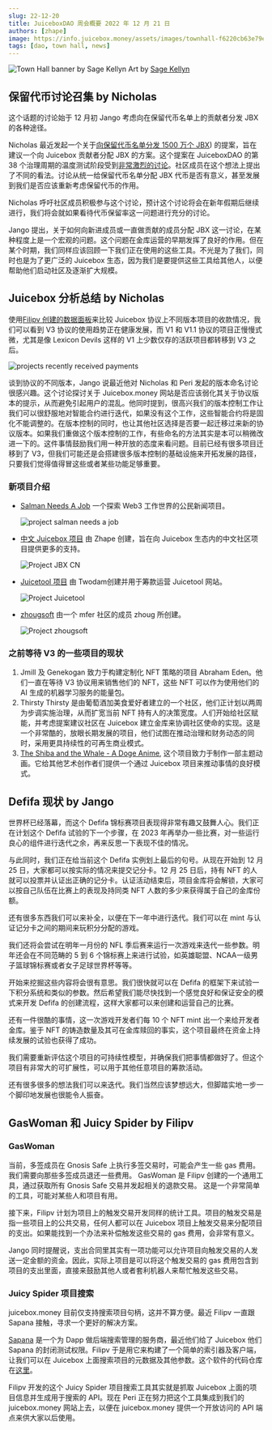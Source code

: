 ```yaml
---
slug: 22-12-20
title: JuiceboxDAO 周会概要 2022 年 12 月 21 日
authors: [zhape]
image: https://info.juicebox.money/assets/images/townhall-f6220cb63e79e62f790a0ba4a041c68c.webp
tags: [dao, town hall, news]
---
```


![Town Hall banner by Sage Kellyn](townhall.webp) 
Art by [Sage Kellyn](https://twitter.com/SageKellyn)



## 保留代币讨论召集 by Nicholas

这个话题的讨论始于 12 月初 Jango 考虑向在保留代币名单上的贡献者分发 JBX 的各种途径。

Nicholas 最近发起一个关于[向保留代币名单分发 1500 万个 JBX](https://juicetool.xyz/nance/juicebox/proposal/0562102b96224ba1b7fb820d2ca5e4ec)) 的提案，旨在建议一个向 Juicebox 贡献者分配 JBX 的方案。这个提案在 JuiceboxDAO 的第 38 个治理周期的温度测试阶段受到[非常激烈的讨论](https://discord.com/channels/775859454780244028/1052301913879744552)。社区成员在这个想法上提出了不同的看法。讨论从统一给保留代币名单分配 JBX 代币是否有意义，甚至发展到我们是否应该重新考虑保留代币的作用。

Nicholas 呼吁社区成员积极参与这个讨论，预计这个讨论将会在新年假期后继续进行，我们将会就如果看待代币保留率这一问题进行充分的讨论。

Jango 提出，关于如何向新进成员或一直做贡献的成员分配 JBX 这一讨论，在某种程度上是一个宏观的问题。这个问题在金库运营的早期发挥了良好的作用。但在某个时期，我们同样应该回顾一下我们正在使用的这些工具。不光是为了我们，同时也是为了更广泛的 Juicebox 生态，因为我们是要提供这些工具给其他人，以便帮助他们启动社区及逐渐扩大规模。



## Juicebox 分析总结 by Nicholas

使用[Filipv 创建的数据面板](https://dune.com/filipv/recent-recipients)来比较 Juicebox 协议上不同版本项目的收款情况，我们可以看到 V3 协议的使用趋势正在健康发展，而 V1 和 V1.1 协议的项目正慢慢式微，尤其是像 Lexicon Devils 这样的 V1 上少数仅存的活跃项目都转移到 V3 之后。

![projects recently received payments](recent_recepients.webp)

谈到协议的不同版本，Jango 说最近他对 Nicholas 和 Peri 发起的版本命名讨论很感兴趣。这个讨论探讨关于 Juicebox.money 网站是否应该弱化其关于协议版本的提示，从而避免引起用户的混乱。他同时提到，很高兴我们的版本控制工作让我们可以很舒服地对智能合约进行迭代，如果没有这个工作，这些智能合约将是固化不能调整的。在版本控制的同时，也让其他社区选择是否要一起迁移过来新的协议版本。如果我们重做这个版本控制的工作，有些命名的方法其实是本可以稍微改进一下的。这件事情鼓励我们用一种开放的态度来看问题。目前已经有很多项目迁移到了 V3，但我们可能还是会搭建很多版本控制的基础设施来开拓发展的路径，只要我们觉得值得冒这些或者某些功能足够重要。

### 新项目介绍

- [Salman Needs A Job](https://juicebox.money/@salmanneedsajob) 一个探索 Web3 工作世界的公民新闻项目。

  ![project salman needs a job](project_salmanneedsajob.webp)

- [中文 Juicebox 项目](https://juicebox.money/@jbxcn) 由 Zhape 创建，旨在向 Juicebox 生态内的中文社区项目提供更多的支持。

  ![Project JBX CN](project_jbxcn.webp)

- [Juicetool 项目](https://juicebox.money/@juicetool) 由 Twodam创建并用于筹款运营 Juicetool 网站。

  ![Project Juicetool](project_juicetool.webp)

- [zhougsoft](https://juicebox.money/@zhougsoft) 由一个 mfer 社区的成员 zhoug 所创建。

  ![Project zhougsoft](project_zhougsoft.webp)

### 之前等待 V3 的一些项目的现状

1. Jmill 及 Genekogan 致力于构建定制化 NFT 策略的项目 Abraham Eden。他们一直在等待 V3 协议用来销售他们的 NFT，这些 NFT 可以作为使用他们的 AI 生成的机器学习服务的能量包。
2. Thirsty Thirsty 是由葡萄酒加美食爱好者建立的一个社区，他们正计划以两周为步调实施治理，从而扩宽当前 NFT 持有人的决策宽度。人们开始给社区赋能，并考虑提案建议社区在 Juicebox 建立金库来协调社区使命的实现。这是一个非常酷的，放眼长期发展的项目，他们试图在推动治理和财务动态的同时，采用更具持续性的可再生商业模式。
3. [The Shiba and the Whale - A Doge Anime](https://juicebox.money/@mecenia),  这个项目致力于制作一部主题动画。它给其他艺术创作者们提供一个通过 Juicebox 项目来推动事情的良好模式。



## Defifa 现状 by Jango

世界杯已经落幕，而这个 Defifa 锦标赛项目表现得非常有趣又鼓舞人心。我们正在计划这个 Defifa 试验的下一个步骤，在 2023 年再举办一些比赛，对一些运行良心的组件进行迭代之余，再来反思一下表现不佳的情况。

与此同时，我们正在给当前这个 Defifa 实例划上最后的句号。从现在开始到 12 月 25 日，大家都可以按实际的情况来提交记分卡。12 月 25 日后，持有 NFT 的人就可以投票并认证出正确的记分卡。认证活动结束后，项目金库将会解锁，大家可以按自己队伍在比赛上的表现及持同类 NFT 人数的多少来获得属于自己的金库份额。

还有很多东西我们可以来补全，以便在下一年中进行迭代。我们可以在 mint 与认证记分卡之间的期间来玩积分分配的游戏。

我们还将会尝试在明年一月份的 NFL 季后赛来运行一次游戏来迭代一些参数。明年还会在不同范畴的 5 到 6 个锦标赛上来进行试验，如英雄聪盟、NCAA一级男子篮球锦标赛或者女子足球世界杯等等。

开始来挖掘这些内容将会很有意思。我们很快就可以在 Defifa 的框架下来试验一下积分系统和类似的参数。然后希望我们能尽快找到一个感觉良好和保证安全的模式来开发 Defifa 的创建流程，这样大家都可以来创建和运营自己的比赛。

还有一件很酷的事情，这一次游戏开发者们每 10 个 NFT mint 出一个来给开发者金库。鉴于 NFT 的铸造数量及其可在金库赎回的事实，这个项目最终在资金上持续发展的试验也获得了成功。

我们需要重新评估这个项目的可持续性模型，并确保我们把事情都做好了。但这个项目有非常大的可扩展性，可以用于其他任意项目的筹款活动。

还有很多很多的想法我们可以来迭代。我们当然应该梦想远大，但脚踏实地一步一个脚印地发展也很能令人振奋。



## GasWoman 和 Juicy Spider by Filipv

### GasWoman

当前，多签成员在 Gnosis Safe 上执行多签交易时，可能会产生一些 gas 费用。 我们需要向那些多签成员退还一些费用。 GasWoman 是 Filipv 创建的一个通用工具，通过获取所有 Gnosis Safe 交易并发起相关的退款交易。 这是一个非常简单的工具，可能对某些人和项目有用。

接下来，Filipv 计划为项目上的触发交易开发同样的统计工具。项目的触发交易是指一些项目上的公共交易，任何人都可以在 Juicebox 项目上触发交易来分配项目的支出。如果能找到一个办法来补偿触发这些交易的 gas 费用，会非常有意义。

Jango 同时提醒说，支出合同里其实有一项功能可以允许项目向触发交易的人发送一定金额的资金。因此，实际上项目是可以将这个触发交易的 gas 费用包含到项目的支出里面，直接来鼓励其他人或者套利机器人来帮忙触发这些交易。

### Juicy Spider 项目搜索

juicebox.money 目前仅支持搜索项目句柄，这并不算方便。最近 Filipv 一直跟 Sapana 接触，寻求一个更好的解决方案。

[Sapana](https://sepana.io/) 是一个为 Dapp 做后端搜索管理的服务商，最近他们给了 Juicebox 他们 Sapana 的封闭测试权限。Filipv 于是用它来构建了一个简单的索引器及客户端，让我们可以在 Juicebox 上面搜索项目的元数据及其他参数。这个软件的代码仓库在[这里](https://github.com/jbx-protocol/juicy-spider)。

Filipv 开发的这个 Juicy Spider 项目搜索工具其实就是抓取 Juicebox 上面的项目信息并生成用于搜索的 API。现在 Peri 正在努力把这个工具集成到我们的 juicebox.money 网站上去，以便在 juicebox.money 提供一个开放访问的 API 端点来供大家以后使用。

